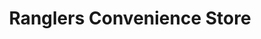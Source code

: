 ---
title: "Ranglers Convenience Store"
url: /hamilton/ranglers-convenience-store/
shop: convenience
---